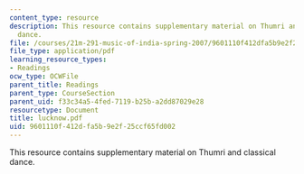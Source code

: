 ```yaml
---
content_type: resource
description: This resource contains supplementary material on Thumri and classical
  dance.
file: /courses/21m-291-music-of-india-spring-2007/9601110f412dfa5b9e2f25ccf65fd002_lucknow.pdf
file_type: application/pdf
learning_resource_types:
- Readings
ocw_type: OCWFile
parent_title: Readings
parent_type: CourseSection
parent_uid: f33c34a5-4fed-7119-b25b-a2dd87029e28
resourcetype: Document
title: lucknow.pdf
uid: 9601110f-412d-fa5b-9e2f-25ccf65fd002
---
```

This resource contains supplementary material on Thumri and classical dance.

